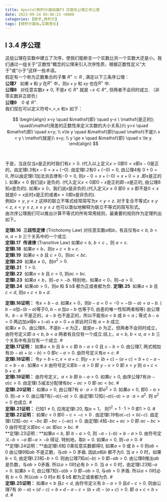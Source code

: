```yaml
---
title: Apostol微积分Ⅰ基础篇P3 实数系公理之序公理
date: 2023-09-24 04:46:23 +0800
categories: [数学,微积分]
tags: [微积分基础,实数理论]
---
```


## I 3.4 序公理

这组公理在实数中建立了次序，使我们能断言一个实数比另一个实数大还是小。我们通过一组关于“正数性”概念的公理来引入次序性质，根据正数性定义“大于”或“小于”这样一些术语。  
假定有一个称为正数集合的子集 $R^{+}\subset R$ , 满足以下三条序公理：   
**公理7**&nbsp;&nbsp; 如果 $x$ 和 $y$ 在$R^{+}$ 中，则$x+y$ 和 $xy$ 也在$R^{+}$ 中.    
**公理8** &nbsp; 对任意实数$x \neq 0$, 不是$x \in R^{+}$ 就是 $-x \in R^{+}$, 但两者不会同时成立.  （非零实数非正即负）  
**公理9**&nbsp; &nbsp; $0 \notin R^{+}$.       
我们现在可以定义符号$\lt , \gt , \le$ 和$\ge$ 如下：       
          
$$
\begin{align}
x<y \quad &\mathsf{即} \quad y-x \ \mathsf{是正的}; \quad(\mathsf{用差的正数性来定义实数的大小关系})\\
y>x \quad &\mathsf{即} \quad x<y; \\
x\le y \quad &\mathsf{即}\quad \mathsf{不是}\  x < y \ \mathsf{就是}\ x=y; \\   
y \ge x \quad &\mathsf{即} \quad x \le y.
\end{align}
$$

​       

于是，当且仅当$x$是正的时我们有$x>0$. (代入以上定义$x>0$即$0<x$即$x-0$是正的，由定理I.3有$x-0=x+(-0)$. 由定理I.2有$0+(-0)=0$, 由公理4有 $0+0=0$,  所以由定理I.1加法消去律有$-0 = 0$, 则$x-0=x+(-0)=x+0=x$ .即$x$是正的 ).  如果$x<0$ 我们说$x$ 是负的. (代入定义$x<0$即$0-x$是正的即$-x$是正的, 由公理8知$x$是负的). 如果$x\ge0$，我们说$x$是非负的.(代入定义$x\ge 0$ 即$0 \le x$ 即不是$0<x$ 就是$0=x$此时$x$是正的或者$x=0$即$x$是非负的).    
例如$x<y,\ y<z$ 这样的联立不等式经常简写为$x<y<z$. 对于复合不等式$x\le y<z,\ x<y\le z,\ x\le y \le z$ 也可以类似地解释为联立不等式的简写形式。    
由次序公理我们可以推出计算不等式的所有常用规则，最重要的规则作为定理列出如下。  

**定理I.16**&nbsp;&nbsp;**三歧性定律** (Trichotomy Law)  对任意实数$a$和$b$，有且仅有$a < b,\ b<a,\ a=b$ 三个关系中的一个成立.  
**定理I.17**&nbsp;&nbsp;**传递律** (Transitive Law) 如果$a<b,\ b<c$ ，则 $a<c$.    
**定理I.18**&nbsp;&nbsp;如果$a<b$，则$a+c<b+c$.   
**定理I.19**&nbsp;&nbsp;如果$a<b$ 且 $c>0$，则$ac<bc$.    
**定理I.20**&nbsp;&nbsp;如果$a\ne0$，则$a^2>0$.    
**定理I.21**&nbsp;&nbsp; $1>0$.  
**定理I.22**&nbsp;&nbsp;如果$a<b$ 且 $c < 0$, 则$ac>bc$.   
**定理I.23**&nbsp;&nbsp;如果$a<b$，则$-a>-b$. 特别地，如果$a<0$，则$-a>0$.   
**定理I.24**&nbsp;&nbsp;如果$ab>0$，则$a$ 和 $ b$ 都为正或者都为负.
**定理I.25**&nbsp;&nbsp;如果$a<b$ 且$c<d$,  则$a+c<b+d$.   



**定理I.16证明：** 令$x=b-a$. 如果$x=0$，则$b-a=0=-0=-(b-a)=a-b$.  ( $b-a$加$-(b-a)$等于$0$, $b-a$ 加$a-b$ 也等于$0$, 由差的唯一性知两者相等) 由公理9，$b-a$ 不是正的，$a-b$ 也不是正的，所以不能有$a<b$ 或 $b<a$；等式 $b-a=0$ 两边加$a$得$b+(-a)+a=0+a$ 即此时只有 $a=b$ 成立.    
如果$x \ne 0$，由公理8，不是$b-a$ 为正，就是$a-b$ 为正，但两者不会同时成立，由符号定义即 $a<b$, $b<a$ 两者有且仅有一个成立.综上，$a < b,\ b<a,\ a=b$ 三个关系中有且仅有一个成立.  $\#$             
**定理I.17证明：** 如果$a<b$ 且 $b<c$  即 $b-a>0$ 且 $c-b>0$.  由公理7, 两式相加有$(b-a)+(c-b)>0$ 即$c-a>0$. 由符号定义有$a<c$. $\#$    
**定理I.18证明：** 令$y=b+c,x=a+c$. 则$y-x=(b+c)-(a+c)=b+c-a-c=b-a$ . 如果$a<b$ 由符号定义即$b-a>0$ 即 $y-x>0$ 即 $x<y$ 则 $a+c<b+c$. $\#$      
**定理I.19证明：** 由符号定义，$a<b$ 即 $b-a>0$. 如果$c>0$, 由序公理7有$(b-a)c>0$. 由定理I.5减法分配律有$bc-ac>0$ 即 $ac < bc$. $\#$    
**定理I.20证明：** 如果$a>0$, 由公理7有 $a \cdot a> 0$ 即$a^2>0$. 如果$a<0$, 即$0-a>0$. 则$-a>0$. 由公理7有$(-a)(-a)>0$. 由定理I.12知$(-a)(-a)=a \cdot a=a^2$. 则 $a^2>0$ 也成立. $\#$         
**定理I.21证明：** 已知$1\ne0$,  应用定理I.20, 取$a=1$， 则$1^2 = 1\cdot1 >0$ 即$1>0$. $\#$      
**定理I.22证明：** 如果$c<0$ 即$0-c=-c>0$ . 由定理I.19有$a(-c) < b(-c)$. 由定理I.12知$-ac<-bc$ 即 $-bc-(-ac)>0$. 由定理I.4知$-bc+ac>0$ 即 $ac-bc>0$ 由符号定义即$bc<ac$ 即$ac>bc$. $\#$     
**定理I.23证明：**如果$a<b$, 即 $b-a>0$,  则 $-a-(-b)=b-a$ > 0.  由符号定义$-b<-a$ 即$-a>-b$ 得证. 特别地，取$b=0$. 如果$a<0$, 则$-a>0$. $\#$        
**定理I.24证明：**由定理I.6知 $0$乘任意实数都得$0$, 如果$a=0$ 或 $b=0$ 则$ab=0$ 由公理9知$ab$ 不是正数，与$ab>0$ 矛盾. 因此$a$和$b$ 都不为0.  当 $a>0$ 时，如果$b<0$, 由定理I.23知$-b>0$. 则由公理7知$a(-b)>0$ 即$-ab>0$. 由公理8推出$ab$ 是负数，与$ab>0$矛盾. 所以$a>0$时必有 $b>0$. 当 $a<0$ 时，由定理I.23知$-a>0$. 如果$b>0$, 由公理7知$(-a)b>0$ 即$-ab>0$, 与$ab>0$ 矛盾.  所以$a<0$时必有 $b<0$. 所以$ab>0$ 时$a$ 和 $ b$ 都为正或者都为负. $\#$     
**定理I.25证明：** 如果$a<b$ 且$c<d$,  由符号定义有 $b-a>0$ 且$d-c>0$. 则由公理7有 $(b-a)+(d-c)=b+d-a-c=(b+d)-(a+c)>0$. 即 $a+c<b+d$. $\#$     
